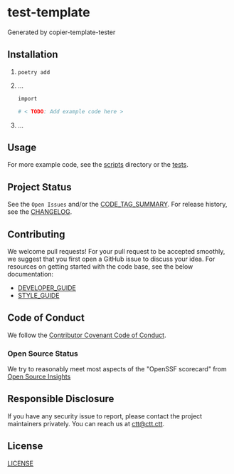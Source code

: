 # test-template

Generated by copier-template-tester

## Installation

1. `poetry add `

1. ...

    ```sh
    import

    # < TODO: Add example code here >
    ```

1. ...

## Usage

<!-- < TODO: Show an example (screenshots, terminal recording, etc.) > -->

For more example code, see the [scripts] directory or the [tests].

## Project Status

See the `Open Issues` and/or the [CODE_TAG_SUMMARY]. For release history, see the [CHANGELOG].

## Contributing

We welcome pull requests! For your pull request to be accepted smoothly, we suggest that you first open a GitHub issue to discuss your idea. For resources on getting started with the code base, see the below documentation:

- [DEVELOPER_GUIDE]
- [STYLE_GUIDE]

## Code of Conduct

We follow the [Contributor Covenant Code of Conduct][contributor-covenant].

### Open Source Status

We try to reasonably meet most aspects of the "OpenSSF scorecard" from [Open Source Insights](https://deps.dev/pypi/test-template)

## Responsible Disclosure

If you have any security issue to report, please contact the project maintainers privately. You can reach us at [ctt@ctt.ctt](mailto:ctt@ctt.ctt).

## License

[LICENSE]

[changelog]: https://test-template.user_ctt.me/docs/CHANGELOG
[code_tag_summary]: https://test-template.user_ctt.me/docs/CODE_TAG_SUMMARY
[contributor-covenant]: https://www.contributor-covenant.org
[developer_guide]: https://test-template.user_ctt.me/docs/DEVELOPER_GUIDE
[license]: https://github.com/user_ctt/test-template/blob/main/LICENSE
[scripts]: https://github.com/user_ctt/test-template/blob/main/scripts
[style_guide]: https://test-template.user_ctt.me/docs/STYLE_GUIDE
[tests]: https://github.com/user_ctt/test-template/blob/main/tests
